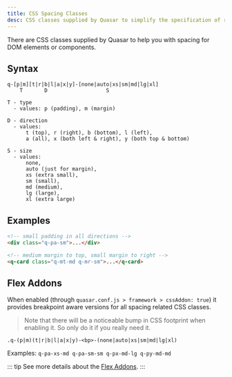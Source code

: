 ```yaml
---
title: CSS Spacing Classes
desc: CSS classes supplied by Quasar to simplify the specification of responsive paddings and margins.
---
```

There are CSS classes supplied by Quasar to help you with spacing for DOM elements or components.

## Syntax
```
q-[p|m][t|r|b|l|a|x|y]-[none|auto|xs|sm|md|lg|xl]
    T       D                   S

T - type
  - values: p (padding), m (margin)

D - direction
  - values:
      t (top), r (right), b (bottom), l (left),
      a (all), x (both left & right), y (both top & bottom)

S - size
  - values:
      none,
      auto (just for margin),
      xs (extra small),
      sm (small),
      md (medium),
      lg (large),
      xl (extra large)
```

## Examples

```html
<!-- small padding in all directions -->
<div class="q-pa-sm">...</div>

<!-- medium margin to top, small margin to right -->
<q-card class="q-mt-md q-mr-sm">...</q-card>
```

## Flex Addons
When enabled (through `quasar.conf.js > framework > cssAddon: true`) it provides breakpoint aware versions for all spacing related CSS classes.

> Note that there will be a noticeable bump in CSS footprint when enabling it. So only do it if you really need it.

```
.q-(p|m)(t|r|b|l|a|x|y)-<bp>-(none|auto|xs|sm|md|lg|xl)
```

Examples: `q-pa-xs-md q-pa-sm-sm q-px-md-lg q-py-md-md`

::: tip
See more details about the [Flex Addons](/layout/grid/introduction-to-flexbox#Flex-Addons).
:::
